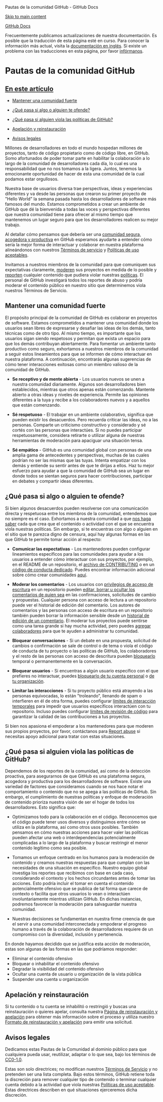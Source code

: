 Pautas de la comunidad GitHub - GitHub Docs

[Skip to main content](#main-content)

[](/es)[GitHub Docs](/es)

Frecuentemente publicamos actualizaciones de nuestra documentación. Es posible que la traducción de esta página esté en curso. Para conocer la información más actual, visita la [documentación en inglés](/en). Si existe un problema con las traducciones en esta página, por favor [infórmanos](https://github.com/contact?form[subject]=translation%20issue%20on%20docs.github.com&form[comments]=).

Pautas de la comunidad GitHub
==========

[En este artículo](/site-policy/github-terms/github-community-guidelines#in-this-article)
----------

* [Mantener una comunidad fuerte](#maintaining-a-strong-community)

* [¿Qué pasa si algo o alguien te ofende?](#what-if-something-or-someone-offends-you)

* [¿Qué pasa si alguien viola las políticas de GitHub?](#what-happens-if-someone-violates-githubs-policies)

* [Apelación y reinstauración](#appeal-and-reinstatement)

* [Avisos legales](#legal-notices)

Millones de desarrolladores en todo el mundo hospedan millones de proyectos, tanto de código propietario como de código libre, en GitHub. Somo afortunados de poder tomar parte en habilitar la colaboración a lo largo de la comunidad de desarrolladores cada día, lo cual es una responsabilidad que no nos tomamos a la ligera. Juntos, tenemos la emocionante oportunidad de hacer de esta una comunidad de la cual podamos estar orgullosos.

Nuestra base de usuarios diversa trae perspectivas, ideas y experiencias diferentes y va desde las personas que crearon su primer proyecto de "Hello World" la semana pasada hasta los desarrolladores de software más famosos del mundo. Estamos comprometidos a crear un ambiente de GitHub que dé la bienvenida a todas las voces y perspectivas diferentes que nuestra comunidad tiene para ofrecer al mismo tiempo que mantenemos un lugar seguro para que los desarrolladores realicen su mejor trabajo.

Al detallar cómo pensamos que debería ser una [comunidad segura, acogedora y productiva](https://opensource.guide/building-community/) en GitHub esperamos ayudarte a entender cómo sería la mejor forma de interactuar y colaborar en nuestra plataforma alineándonos con nuestros [Términos de servicio](/es/github/site-policy/github-terms-of-service) y [Políticas de uso aceptables](/es/github/site-policy/github-acceptable-use-policies).

Invitamos a nuestros miembros de la comunidad para que comuniquen sus expectativas claramente, [moderen](#what-if-something-or-someone-offends-you) sus proyectos en medida de lo posible y [reporten](https://github.com/contact/report-abuse) cualquier contenido que pudiera violar nuestras [políticas](/es/github/site-policy/github-terms-of-service). El personal de GitHub investigará todos los reportes de abuso y podría moderar el contenido público en nuestro sitio que determinemos viola nuestros Términos de Servicio.

[](#maintaining-a-strong-community)Mantener una comunidad fuerte
----------

El propósito principal de la comunidad de GitHub es colaborar en proyectos de software. Estamos comprometidos a mantener una comunidad donde los usuarios sean libres de expresarse y desafiar las ideas de los demás, tanto técnicas como de otro tipo. Al mismo tiempo, es importante que los usuarios sigan siendo respetosos y permitan que exista un espacio para que los demás contribuyan abiertamente. Para fomentar un ambiente tanto productivo como seguro, exhortamos a nuestros miembros de la comunidad a seguir estos lineamientos para que se informen de cómo interactuar en nuestra plataforma. A continuación, encontrarás algunas sugerencias de cómo tener interacciones exitosas como un miembro valioso de la comunidad de GitHub.

* **Se receptivo y de mente abierta** - Los usuarios nuevos se unen a nuestra comunidad diariamente. Algunos son desarrolladores bien establecidos, mientras que otros apenas están comenzando. Mantente abierto a otras ideas y niveles de experiencia. Permite las opiniones diferentes a la tuya y recibe a los colaboradores nuevos y a aquellos que están comenzando.

* **Sé respetuoso** - El trabajar en un ambiente colaborativo, significa que pueden existir los desacuerdos. Pero recuerda criticar las ideas, no a las personas. Comparte un criticismo constructivo y considerado y sé cortés con las personas que interactúes. Si no puedes participar respetuosamente, considera retirarte o utilizar alguna de nuestras herramientas de moderación para apaciguar una situación tensa.

* **Sé empático** - GitHub es una comunidad global con personas de una amplia gama de antecedentes y perspectivas, muchas de las cuales podrían no ser las mismas que las tuyas. Intenta empatizar con los demás y entiende su sentir antes de que te dirijas a ellos. Haz tu mejor esfuerzo para ayudar a que la comunidad de GitHub sea un lugar en donde todos se sientan seguros para hacer contribuciones, participar en debates y compartir ideas diferentes.

[](#what-if-something-or-someone-offends-you)¿Qué pasa si algo o alguien te ofende?
----------

Si bien algunos desacuerdos pueden resolverse con una comunicación directa y respetuosa entre los miembros de la comunidad, entendemos que no siempre es el caso. Exhortamos a nuestra comunidad a que [nos haga saber](https://support.github.com/contact/report-abuse?category=report-abuse&report=other&report_type=unspecified) cada que crea que el contenido o actividad con el que se encuentra viola nuestras políticas. Sin embargo, si te encuentras con algo o alguien en el sitio que te parezca digno de censura, aquí hay algunas formas en las que GitHub te permite tomar acción al respecto:

* **Comunicar las expectativas** - Los mantenedores pueden configurar lineamientos específicos para las comunidades para ayudar a los usuarios a entender cómo interactuar con sus proyectos, por ejemplo, en el README de un repositorio, el [archivo de CONTRIBUTING](/es/articles/setting-guidelines-for-repository-contributors) o en un [código de conducta dedicado](/es/articles/adding-a-code-of-conduct-to-your-project). Puedes encontrar información adicional sobre cómo crear comunidades [aquí](/es/communities).

* **Moderar los comentarios** - Los usuarios con [privilegios de acceso de escritura](/es/articles/repository-permission-levels-for-an-organization) en un repositorio pueden [editar, borrar u ocultar los comentarios de quien sea](/es/communities/moderating-comments-and-conversations/managing-disruptive-comments) en las confirmaciones, solicitudes de cambio y propuestas. Cualquier persona con acceso de lectura a un repositorio puede ver el historial de edición del comentario. Los autores de comentarios y las personas con acceso de escritura en un repositorio también pueden borrar la información sensible desde un [historial de edición de un comentario](/es/communities/moderating-comments-and-conversations/tracking-changes-in-a-comment). El moderar tus proyectos puede sentirse como una tarea grande si hay mucha actividad, pero puedes [agregar colaboradores](/es/account-and-profile/setting-up-and-managing-your-personal-account-on-github/managing-personal-account-settings/permission-levels-for-a-personal-account-repository#collaborator-access-for-a-repository-owned-by-a-personal-account) para que te ayuden a administrar tu comunidad.

* **Bloquear conversaciones** - Si un debate en una propuesta, solicitud de cambios o confirmación se sale de control o de tema o viola el código de conducta de tu proyecto o las políticas de GitHub, los colaboradores y el resto de las personas con acceso de descritura pueden [bloquearlo](/es/articles/locking-conversations) temporal o permanentemente en la conversación.

* **Bloquear usuarios** - Si encuentras a algún usuario específico con el que prefieres no interactuar, puedes [bloquearlo de tu cuenta personal](/es/articles/blocking-a-user-from-your-personal-account) o [de tu organización](/es/articles/blocking-a-user-from-your-organization).

* **Limitar las interacciones** - Si tu proyecto público está atrayendo a las personas equivocadas, lo están "troleando", llenando de spam o interfieren en él de otra forma, puedes configurar [límites de interacción temporales](/es/communities/moderating-comments-and-conversations/limiting-interactions-in-your-repository) para impedir que usuarios específicos interactúen con tu repositorio. Incluso puedes configurar [límites de revisión de código](https://github.blog/2021-11-01-github-keeps-getting-better-for-open-source-maintainers/#preventing-drive-by-pull-request-approvals-and-requested-changes) para garantizar la calidad de las contribuciones a tus proyectos.

Si bien nos apasiona el empoderar a los mantenedores para que moderen sus propios proyectos, por favor, contáctanos para [Report abuse](https://github.com/contact/report-abuse) si necesitas apoyo adicional para tratar con estas situaciones.

[](#what-happens-if-someone-violates-githubs-policies)¿Qué pasa si alguien viola las políticas de GitHub?
----------

Dependemos de los reportes de la comunidad, así como de la detección proactiva, para asegurarnos de que GitHub es una plataforma segura, acogedora y productiva para los desarrolladores de software. Existe una variedad de factores que consideramos cuando se nos hace notar el comportamiento o contenido que no se apega a las políticas de GitHub. Sin embargo, el cumplimiento de nuestras políticas y enfoque de moderación de contenido prioriza nuestra visión de ser el hogar de todos los desarrolladores. Esto significa que:

* Optimizamos todo para la colaboración en el código. Reconocemos que el código puede tener usos diversos y distinguimos entre cómo se utiliza en la plataforma, así como otros usos posibles. También pensamos en cómo nuestras acciones para hacer valer las políticas pueden afectar una web o interdependencias potencialmente complicadas a lo largo de la plataforma y buscar restringir el menor contenido legítimo como sea posible.

* Tomamos un enfoque centrado en los humanos para la moderación de contenido y creamos nuestras respuestas para que cumplan con las necesidades de una situación en específico. Nuestro equipo global investiga los reportes que recibimos con base en cada caso, considerando el contexto y los hechos circundantes antes de tomar las acciones. Esto podría incluir el tomar en cuenta el contenido potencialmente ofensivo que se publica de tal forma que carece de contexto o facilita que otros usuarios lo vean o interactúen involuntariamente mientras utilizan GitHub. En dichas instancias, podremos favorecer la moderación para salvaguardar nuestra comunidad.

* Nuestras decisiones se fundamentan en nuestra firme creencia de que el servir a una comunidad interconectada y empoderar el progreso humano a través de la colaboración de desarrolladores requiere de un compromiso con la diversidad, inclusión y pertenencia.

En donde hayamos decidido que se justifica esta acción de moderación, estas son algunas de las formas en las que podríamos responder:

* Eliminar el contenido ofensivo
* Bloquear o inhabilitar el contenido ofensivo
* Degradar la visibilidad del contenido ofensivo
* Ocultar una cuenta de usuario u organización de la vista pública
* Suspender una cuenta u organización

[](#appeal-and-reinstatement)Apelación y reinstauración
----------

Si tu contenido o tu cuenta se inhabilitó o restringió y buscas una reinstauración o quieres apelar, consulta nuestra [Página de reinstauración y apelación](/es/site-policy/acceptable-use-policies/github-appeal-and-reinstatement) para obtener más información sobre el proceso y utiliza nuestro [Formato de reinstauración y apelación](https://support.github.com/contact/reinstatement) para emitir una solicitud.

[](#legal-notices)Avisos legales
----------

Dedicamos estas Pautas de la Comunidad al dominio público para que cualquiera pueda usar, reutilizar, adaptar o lo que sea, bajo los términos de [CC0-1.0](https://creativecommons.org/publicdomain/zero/1.0/).

Estas son solo directrices; no modifican nuestros [Términos de Servicio](/es/articles/github-terms-of-service) y no pretenden ser una lista completa. Bajo estos términos, GitHub retiene toda la discreción para remover cualquier tipo de contenido o terminar cualquier cuenta debido a la actividad que viola nuestras [Políticas de uso aceptable](/es/articles/github-acceptable-use-policies). Estas directrices describen en qué situaciones ejerceremos dicha discreción.
